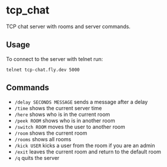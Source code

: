 # tcp_chat

TCP chat server with rooms and server commands.

## Usage

To connect to the server with telnet run:

`telnet tcp-chat.fly.dev 5000`

## Commands

- `/delay SECONDS MESSAGE` sends a message after a delay
- `/time` shows the current server time
- `/here` shows who is in the current room
- `/peek ROOM` shows who is in another room
- `/switch ROOM` moves the user to another room
- `/room` shows the current room
- `/rooms` shows all rooms
- `/kick USER` kicks a user from the room if you are an admin
- `/exit` leaves the current room and return to the default room
- `/q` quits the server
